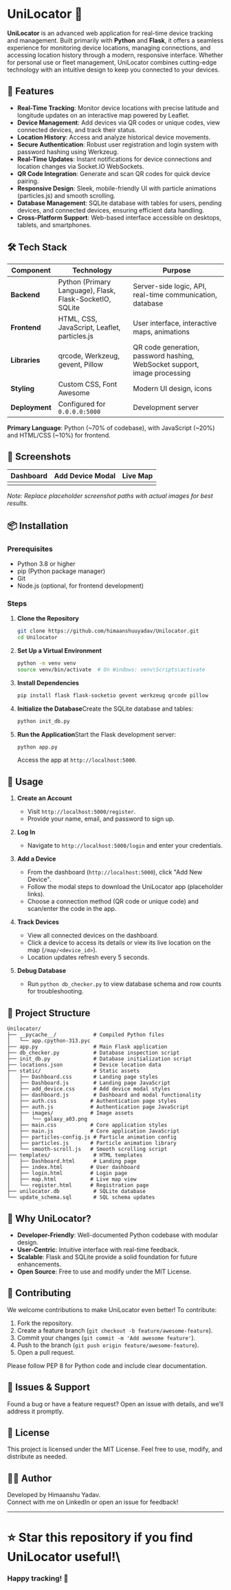 # UniLocator 📍

**UniLocator** is an advanced web application for real-time device tracking and management. Built primarily with **Python** and **Flask**, it offers a seamless experience for monitoring device locations, managing connections, and accessing location history through a modern, responsive interface. Whether for personal use or fleet management, UniLocator combines cutting-edge technology with an intuitive design to keep you connected to your devices.

## 🚀 Features

- **Real-Time Tracking**: Monitor device locations with precise latitude and longitude updates on an interactive map powered by Leaflet.
- **Device Management**: Add devices via QR codes or unique codes, view connected devices, and track their status.
- **Location History**: Access and analyze historical device movements.
- **Secure Authentication**: Robust user registration and login system with password hashing using Werkzeug.
- **Real-Time Updates**: Instant notifications for device connections and location changes via Socket.IO WebSockets.
- **QR Code Integration**: Generate and scan QR codes for quick device pairing.
- **Responsive Design**: Sleek, mobile-friendly UI with particle animations (particles.js) and smooth scrolling.
- **Database Management**: SQLite database with tables for users, pending devices, and connected devices, ensuring efficient data handling.
- **Cross-Platform Support**: Web-based interface accessible on desktops, tablets, and smartphones.

## 🛠️ Tech Stack

| Component | Technology | Purpose |
| --- | --- | --- |
| **Backend** | Python (Primary Language), Flask, Flask-SocketIO, SQLite | Server-side logic, API, real-time communication, database |
| **Frontend** | HTML, CSS, JavaScript, Leaflet, particles.js | User interface, interactive maps, animations |
| **Libraries** | qrcode, Werkzeug, gevent, Pillow | QR code generation, password hashing, WebSocket support, image processing |
| **Styling** | Custom CSS, Font Awesome | Modern UI design, icons |
| **Deployment** | Configured for `0.0.0.0:5000` | Development server |

**Primary Language**: Python (\~70% of codebase), with JavaScript (\~20%) and HTML/CSS (\~10%) for frontend.

## 📸 Screenshots

| Dashboard | Add Device Modal | Live Map |
| --- | --- | --- |
|  |  |  |

*Note: Replace placeholder screenshot paths with actual images for best results.*

## 📦 Installation

### Prerequisites

- Python 3.8 or higher
- pip (Python package manager)
- Git
- Node.js (optional, for frontend development)

### Steps

1. **Clone the Repository**

   ```bash
   git clone https://github.com/himaanshuuyadav/Unilocator.git
   cd Unilocator
   ```

2. **Set Up a Virtual Environment**

   ```bash
   python -m venv venv
   source venv/bin/activate  # On Windows: venv\Scripts\activate
   ```

3. **Install Dependencies**

   ```bash
   pip install flask flask-socketio gevent werkzeug qrcode pillow
   ```

4. **Initialize the Database**Create the SQLite database and tables:

   ```bash
   python init_db.py
   ```

5. **Run the Application**Start the Flask development server:

   ```bash
   python app.py
   ```

   Access the app at `http://localhost:5000`.

## 📖 Usage

1. **Create an Account**

   - Visit `http://localhost:5000/register`.
   - Provide your name, email, and password to sign up.

2. **Log In**

   - Navigate to `http://localhost:5000/login` and enter your credentials.

3. **Add a Device**

   - From the dashboard (`http://localhost:5000`), click "Add New Device".
   - Follow the modal steps to download the UniLocator app (placeholder links).
   - Choose a connection method (QR code or unique code) and scan/enter the code in the app.

4. **Track Devices**

   - View all connected devices on the dashboard.
   - Click a device to access its details or view its live location on the map (`/map/<device_id>`).
   - Location updates refresh every 5 seconds.

5. **Debug Database**

   - Run `python db_checker.py` to view database schema and row counts for troubleshooting.

## 📁 Project Structure

```
Unilocator/
├── __pycache__/            # Compiled Python files
│   └── app.cpython-313.pyc
├── app.py                  # Main Flask application
├── db_checker.py           # Database inspection script
├── init_db.py              # Database initialization script
├── locations.json          # Device location data
├── static/                 # Static assets
│   ├── Dashboard.css       # Landing page styles
│   ├── Dashboard.js        # Landing page JavaScript
│   ├── add_device.css      # Add device modal styles
│   ├── dashboard.js        # Dashboard and modal functionality
│   ├── auth.css           # Authentication page styles
│   ├── auth.js            # Authentication page JavaScript
│   ├── images/            # Image assets
│   │   └── galaxy_a03.png
│   ├── main.css           # Core application styles
│   ├── main.js            # Core application JavaScript
│   ├── particles-config.js # Particle animation config
│   ├── particles.js       # Particle animation library
│   └── smooth-scroll.js   # Smooth scrolling script
├── templates/              # HTML templates
│   ├── Dashboard.html      # Landing page
│   ├── index.html         # User dashboard
│   ├── login.html         # Login page
│   ├── map.html           # Live map view
│   └── register.html      # Registration page
├── unilocator.db           # SQLite database
└── update_schema.sql       # SQL schema updates
```

## 🌟 Why UniLocator?

- **Developer-Friendly**: Well-documented Python codebase with modular design.
- **User-Centric**: Intuitive interface with real-time feedback.
- **Scalable**: Flask and SQLite provide a solid foundation for future enhancements.
- **Open Source**: Free to use and modify under the MIT License.

## 🤝 Contributing

We welcome contributions to make UniLocator even better! To contribute:

1. Fork the repository.
2. Create a feature branch (`git checkout -b feature/awesome-feature`).
3. Commit your changes (`git commit -m 'Add awesome feature'`).
4. Push to the branch (`git push origin feature/awesome-feature`).
5. Open a pull request.

Please follow PEP 8 for Python code and include clear documentation.

## 🐛 Issues & Support

Found a bug or have a feature request? Open an issue with details, and we’ll address it promptly.

## 📜 License

This project is licensed under the MIT License. Feel free to use, modify, and distribute as needed.

## 👨‍💻 Author

Developed by Himaanshu Yadav.\
Connect with me on LinkedIn or open an issue for feedback!

---

# ⭐ **Star this repository** if you find UniLocator useful!\\

### Happy tracking! 🚀
